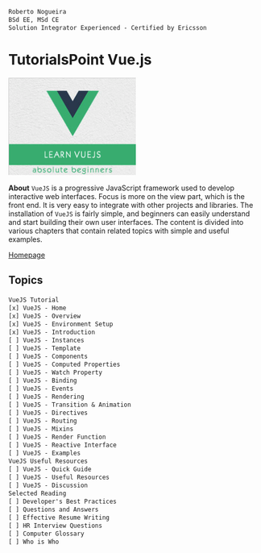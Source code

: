 ```
Roberto Nogueira  
BSd EE, MSd CE
Solution Integrator Experienced - Certified by Ericsson
```
# TutorialsPoint Vue.js

![tutorialspoint image](images/tutorialspoint.png)

**About**
`VueJS` is a progressive JavaScript framework used to develop interactive web interfaces. Focus is more on the view part, which is the front end. It is very easy to integrate with other projects and libraries. The installation of `VueJS` is fairly simple, and beginners can easily understand and start building their own user interfaces. The content is divided into various chapters that contain related topics with simple and useful examples.

[Homepage](https://www.tutorialspoint.com/vuejs/index.htm)

## Topics
```
VueJS Tutorial
[x] VueJS - Home
[x] VueJS - Overview
[x] VueJS - Environment Setup
[x] VueJS - Introduction
[ ] VueJS - Instances
[ ] VueJS - Template
[ ] VueJS - Components
[ ] VueJS - Computed Properties
[ ] VueJS - Watch Property
[ ] VueJS - Binding
[ ] VueJS - Events
[ ] VueJS - Rendering
[ ] VueJS - Transition & Animation
[ ] VueJS - Directives
[ ] VueJS - Routing
[ ] VueJS - Mixins
[ ] VueJS - Render Function
[ ] VueJS - Reactive Interface
[ ] VueJS - Examples
VueJS Useful Resources
[ ] VueJS - Quick Guide
[ ] VueJS - Useful Resources
[ ] VueJS - Discussion
Selected Reading
[ ] Developer's Best Practices
[ ] Questions and Answers
[ ] Effective Resume Writing
[ ] HR Interview Questions
[ ] Computer Glossary
[ ] Who is Who
```
